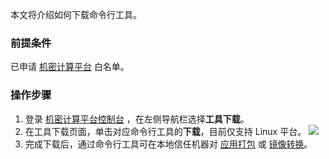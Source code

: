 本文将介绍如何下载命令行工具。

### 前提条件
已申请 [机密计算平台](https://console.cloud.tencent.com/ccp) 白名单。

### 操作步骤
1. 登录 [机密计算平台控制台](https://console.cloud.tencent.com/ccp) ，在左侧导航栏选择**工具下载**。
2. 在工具下载页面，单击对应命令行工具的**下载**，目前仅支持 Linux 平台。
![](https://qcloudimg.tencent-cloud.cn/raw/954502aa73244313ca29c6ec8e166a51.png)
3. 完成下载后，通过命令行工具可在本地信任机器对 [应用打包](https://cloud.tencent.com/document/product/1542/69103) 或 [镜像转换](https://cloud.tencent.com/document/product/1542/69104)。
